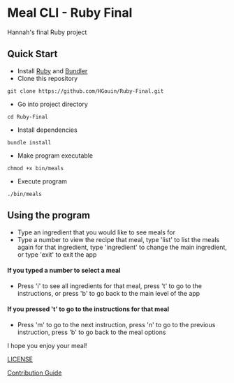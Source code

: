 # Meal CLI - Ruby Final

Hannah's final Ruby project

## Quick Start

- Install [Ruby](https://www.ruby-lang.org/en/documentation/installation) and [Bundler](https://bundler.io/)
- Clone this repository
```
git clone https://github.com/HGouin/Ruby-Final.git
```
- Go into project directory
```
cd Ruby-Final
```
- Install dependencies
```
bundle install
```
- Make program executable
```
chmod +x bin/meals
```
- Execute program
```
./bin/meals
```

## Using the program

- Type an ingredient that you would like to see meals for
- Type a number to view the recipe that meal, type 'list' to list the meals again for that ingredient, type 'ingredient' to change the main ingredient, or type 'exit' to exit the app

#### If you typed a number to select a meal
- Press 'i' to see all ingredients for that meal, press 't' to go to the instructions, or press 'b' to go back to the main level of the app

#### If you pressed 't' to go to the instructions for that meal
- Press 'm' to go to the next instruction, press 'n' to go to the previous instruction, press 'b' to go back to the meal options

I hope you enjoy your meal!

[LICENSE](LICENSE.txt)

[Contribution Guide](CONTRIBUTING.md)